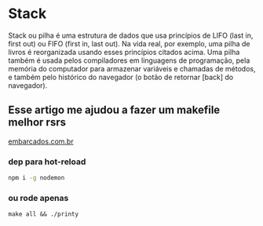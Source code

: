 # Stack

Stack ou pilha é uma estrutura de dados que usa princípios de LIFO (last in, first out) ou FIFO (first in, last out). Na vida real, por exemplo, uma pilha de livros é reorganizada usando esses princípios citados acima. Uma pilha também é usada pelos compiladores em linguagens de programação, pela memória do computador para armazenar variáveis e chamadas de métodos, e também pelo histórico do navegador (o botão de retornar [back] do navegador).


## Esse artigo me ajudou a fazer um makefile melhor rsrs
<a href="https://embarcados.com.br/introducao-ao-makefile/">embarcados.com.br</a>


### dep para hot-reload

```  bash
npm i -g nodemon
``` 

### ou rode apenas
``` 
make all && ./printy
```